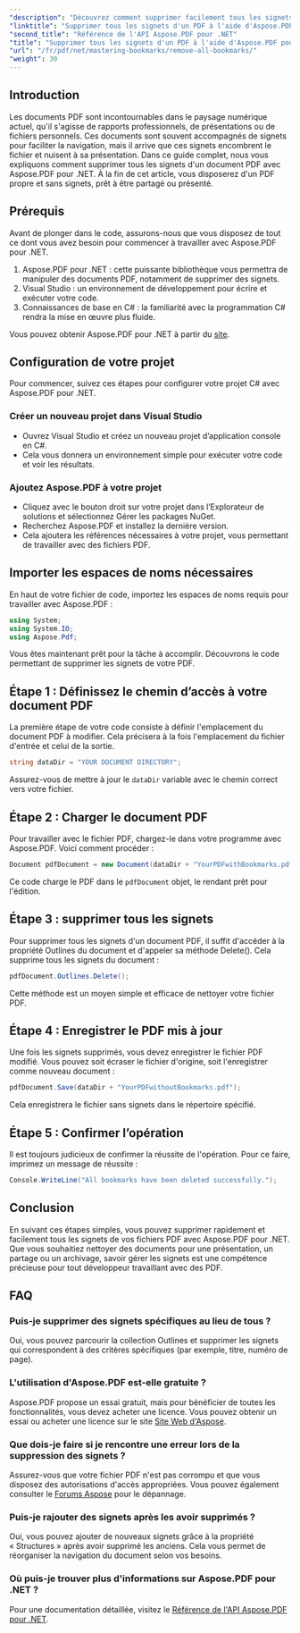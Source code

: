 ```yaml
---
"description": "Découvrez comment supprimer facilement tous les signets d'un document PDF avec Aspose.PDF pour .NET. Ce guide étape par étape fournit des instructions détaillées."
"linktitle": "Supprimer tous les signets d'un PDF à l'aide d'Aspose.PDF pour .NET"
"second_title": "Référence de l'API Aspose.PDF pour .NET"
"title": "Supprimer tous les signets d'un PDF à l'aide d'Aspose.PDF pour .NET"
"url": "/fr/pdf/net/mastering-bookmarks/remove-all-bookmarks/"
"weight": 30
---
```


## Introduction

Les documents PDF sont incontournables dans le paysage numérique actuel, qu'il s'agisse de rapports professionnels, de présentations ou de fichiers personnels. Ces documents sont souvent accompagnés de signets pour faciliter la navigation, mais il arrive que ces signets encombrent le fichier et nuisent à sa présentation. Dans ce guide complet, nous vous expliquons comment supprimer tous les signets d'un document PDF avec Aspose.PDF pour .NET. À la fin de cet article, vous disposerez d'un PDF propre et sans signets, prêt à être partagé ou présenté.

## Prérequis

Avant de plonger dans le code, assurons-nous que vous disposez de tout ce dont vous avez besoin pour commencer à travailler avec Aspose.PDF pour .NET.

1. Aspose.PDF pour .NET : cette puissante bibliothèque vous permettra de manipuler des documents PDF, notamment de supprimer des signets.
2. Visual Studio : un environnement de développement pour écrire et exécuter votre code.
3. Connaissances de base en C# : la familiarité avec la programmation C# rendra la mise en œuvre plus fluide.

Vous pouvez obtenir Aspose.PDF pour .NET à partir du [site](https://releases.aspose.com/pdf/net/).

## Configuration de votre projet

Pour commencer, suivez ces étapes pour configurer votre projet C# avec Aspose.PDF pour .NET.

### Créer un nouveau projet dans Visual Studio

- Ouvrez Visual Studio et créez un nouveau projet d’application console en C#.
- Cela vous donnera un environnement simple pour exécuter votre code et voir les résultats.

### Ajoutez Aspose.PDF à votre projet

- Cliquez avec le bouton droit sur votre projet dans l’Explorateur de solutions et sélectionnez Gérer les packages NuGet.
- Recherchez Aspose.PDF et installez la dernière version.
- Cela ajoutera les références nécessaires à votre projet, vous permettant de travailler avec des fichiers PDF.

## Importer les espaces de noms nécessaires

En haut de votre fichier de code, importez les espaces de noms requis pour travailler avec Aspose.PDF :

```csharp
using System;
using System.IO;
using Aspose.Pdf;
```

Vous êtes maintenant prêt pour la tâche à accomplir. Découvrons le code permettant de supprimer les signets de votre PDF.

## Étape 1 : Définissez le chemin d’accès à votre document PDF

La première étape de votre code consiste à définir l'emplacement du document PDF à modifier. Cela précisera à la fois l'emplacement du fichier d'entrée et celui de la sortie.

```csharp
string dataDir = "YOUR DOCUMENT DIRECTORY";
```

Assurez-vous de mettre à jour le `dataDir` variable avec le chemin correct vers votre fichier.

## Étape 2 : Charger le document PDF

Pour travailler avec le fichier PDF, chargez-le dans votre programme avec Aspose.PDF. Voici comment procéder :

```csharp
Document pdfDocument = new Document(dataDir + "YourPDFwithBookmarks.pdf");
```

Ce code charge le PDF dans le `pdfDocument` objet, le rendant prêt pour l'édition.

## Étape 3 : supprimer tous les signets

Pour supprimer tous les signets d'un document PDF, il suffit d'accéder à la propriété Outlines du document et d'appeler sa méthode Delete(). Cela supprime tous les signets du document :

```csharp
pdfDocument.Outlines.Delete();
```

Cette méthode est un moyen simple et efficace de nettoyer votre fichier PDF.

## Étape 4 : Enregistrer le PDF mis à jour

Une fois les signets supprimés, vous devez enregistrer le fichier PDF modifié. Vous pouvez soit écraser le fichier d'origine, soit l'enregistrer comme nouveau document :

```csharp
pdfDocument.Save(dataDir + "YourPDFwithoutBookmarks.pdf");
```

Cela enregistrera le fichier sans signets dans le répertoire spécifié.

## Étape 5 : Confirmer l’opération

Il est toujours judicieux de confirmer la réussite de l'opération. Pour ce faire, imprimez un message de réussite :

```csharp
Console.WriteLine("All bookmarks have been deleted successfully.");
```

## Conclusion

En suivant ces étapes simples, vous pouvez supprimer rapidement et facilement tous les signets de vos fichiers PDF avec Aspose.PDF pour .NET. Que vous souhaitiez nettoyer des documents pour une présentation, un partage ou un archivage, savoir gérer les signets est une compétence précieuse pour tout développeur travaillant avec des PDF.

## FAQ

### Puis-je supprimer des signets spécifiques au lieu de tous ?

Oui, vous pouvez parcourir la collection Outlines et supprimer les signets qui correspondent à des critères spécifiques (par exemple, titre, numéro de page).

### L'utilisation d'Aspose.PDF est-elle gratuite ?

Aspose.PDF propose un essai gratuit, mais pour bénéficier de toutes les fonctionnalités, vous devez acheter une licence. Vous pouvez obtenir un essai ou acheter une licence sur le site [Site Web d'Aspose](https://purchase.aspose.com/buy).

### Que dois-je faire si je rencontre une erreur lors de la suppression des signets ?

Assurez-vous que votre fichier PDF n'est pas corrompu et que vous disposez des autorisations d'accès appropriées. Vous pouvez également consulter le [Forums Aspose](https://forum.aspose.com/c/pdf/9) pour le dépannage.

### Puis-je rajouter des signets après les avoir supprimés ?

Oui, vous pouvez ajouter de nouveaux signets grâce à la propriété « Structures » après avoir supprimé les anciens. Cela vous permet de réorganiser la navigation du document selon vos besoins.

### Où puis-je trouver plus d'informations sur Aspose.PDF pour .NET ?

Pour une documentation détaillée, visitez le [Référence de l'API Aspose.PDF pour .NET](https://reference.aspose.com/pdf/net/).